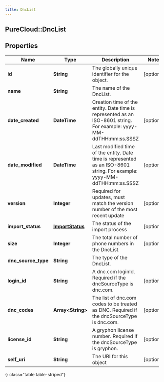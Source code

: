 ```yaml
---
title: DncList
---
```

## PureCloud::DncList

## Properties

|Name | Type | Description | Notes|
|------------ | ------------- | ------------- | -------------|
| **id** | **String** | The globally unique identifier for the object. | [optional] |
| **name** | **String** | The name of the DncList. | |
| **date_created** | **DateTime** | Creation time of the entity. Date time is represented as an ISO-8601 string. For example: yyyy-MM-ddTHH:mm:ss.SSSZ | [optional] |
| **date_modified** | **DateTime** | Last modified time of the entity. Date time is represented as an ISO-8601 string. For example: yyyy-MM-ddTHH:mm:ss.SSSZ | [optional] |
| **version** | **Integer** | Required for updates, must match the version number of the most recent update | [optional] |
| **import_status** | [**ImportStatus**](ImportStatus.html) | The status of the import process | [optional] |
| **size** | **Integer** | The total number of phone numbers in the DncList. | [optional] |
| **dnc_source_type** | **String** | The type of the DncList. | |
| **login_id** | **String** | A dnc.com loginId. Required if the dncSourceType is dnc.com. | [optional] |
| **dnc_codes** | **Array&lt;String&gt;** | The list of dnc.com codes to be treated as DNC. Required if the dncSourceType is dnc.com. | [optional] |
| **license_id** | **String** | A gryphon license number. Required if the dncSourceType is gryphon. | [optional] |
| **self_uri** | **String** | The URI for this object | [optional] |
{: class="table table-striped"}


